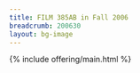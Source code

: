 ```yaml
---
title: FILM 385AB in Fall 2006
breadcrumb: 200630
layout: bg-image
---
```

{% include offering/main.html %}
